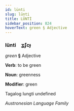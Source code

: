 ```yaml
---
id: lünti
slug: lünti
title: LÜNTİ
sidebar_position: 824
hoverText: green § Adjective
---
```


### lünti&emsp;<span kind="abugida">ʓ̃ʄcɟ</span>

*green* **§** Adjective

**Verb**: to be green

**Noun**: greenness

**Modifier**: green

Tagalog lungti undefined

*Austronesian Language Family*